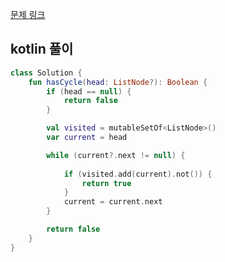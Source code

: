 [문제 링크](https://leetcode.com/problems/linked-list-cycle/description/)

## kotlin 풀이
```kotlin
class Solution {
    fun hasCycle(head: ListNode?): Boolean {
        if (head == null) {
            return false
        }

        val visited = mutableSetOf<ListNode>()
        var current = head

        while (current?.next != null) {
            
            if (visited.add(current).not()) {
                return true
            }
            current = current.next
        }

        return false
    }
}
```
